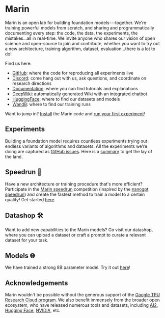 # Marin

Marin is an open lab for building foundation models---together.
We're training powerful models from scratch, and sharing and programmatically documenting every step:
the code, the data, the experiments, the mistakes...all in real-time.
We invite anyone who shares our vision of open science and open-source to join and contribute,
whether you want to try out a new architecture, training algorithm, dataset,
evaluation...there is a lot to do!

Find us here:

- [GitHub](https://github.com/marin-community/marin): where the code for reproducing all experiments live
- [Discord](https://discord.gg/J9CTk7pqcM): come hang out with us, ask questions, and coordinate on research directions
- [Documentation](https://marin.readthedocs.io/en/latest/): where you can find tutorials and explanations
- [DeepWiki](https://deepwiki.com/marin-community/marin): automatically generated Wiki with an integrated chatbot
- [HuggingFace](https://huggingface.co/marin-community): where to find our datasets and models
- [WandB](https://wandb.ai/marin-community): where to find our training runs

Want to jump in?  [Install](https://marin.readthedocs.io/en/latest/tutorials/installation/) the Marin code and
[run your first experiment](https://marin.readthedocs.io/en/latest/tutorials/first-experiment/)!

## Experiments

Building a foundation model requires countless experiments trying out endless variants of algorithms and datasets.
All the experiments we're doing are captured as [GitHub issues](https://github.com/marin-community/marin/issues?q=is%3Aissue%20label%3Aexperiment).
Here is a [summary](https://marin.readthedocs.io/en/latest/reports/) to get the lay of the land.

## Speedrun 🏃

Have a new architecture or training procedure that's more efficient?
Participate in the [Marin speedrun](https://marin.community/speedrun) competition
(inspired by the [nanogpt speedrun](https://github.com/KellerJordan/modded-nanogpt?tab=readme-ov-file#world-record-history))
and create the fastest method to train a model to a certain quality!
Get started [here](https://marin.readthedocs.io/en/latest/tutorials/submitting-speedrun/).

## Datashop 🛠️

Want to add new capabilities to the Marin models?
Go visit our datashop, where you can upload a dataset or craft a prompt to curate a relevant dataset for your task.

## Models 🌐

We have trained a strong 8B parameter model.  Try it out [here](https://huggingface.co/spaces/WillHeld/soft-racoon-test)!

## Acknowledgements

Marin wouldn't be possible without the generous support of the [Google TPU Research Cloud program](https://sites.research.google/trc/about/).
We also benefit immensely from the broader open ecosystem, who have released numerous tools and datasets, including
[AI2](https://allenai.org), [Hugging Face](https://huggingface.co/), [NVIDIA](https://www.nvidia.com/en-us/research/), etc.
